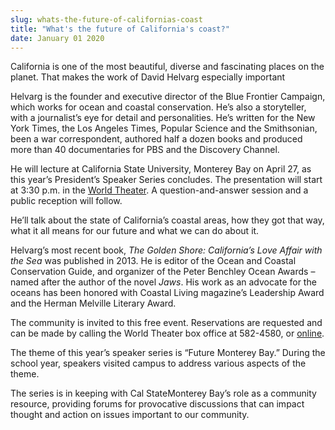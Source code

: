 ```yaml
---
slug: whats-the-future-of-californias-coast
title: "What's the future of California's coast?"
date: January 01 2020
---
```


 
<p>
  California is one of the most beautiful, diverse and fascinating places on the
  planet. That makes the work of David Helvarg especially important
</p>
<p>
  Helvarg is the founder and executive director of the Blue Frontier Campaign,
  which works for ocean and coastal conservation. He’s also a storyteller, with
  a journalist’s eye for detail and personalities. He’s written for the New York
  Times, the Los Angeles Times, Popular Science and the Smithsonian, been a war
  correspondent, authored half a dozen books and produced more than 40
  documentaries for PBS and the Discovery Channel.
</p>
<p>
  He will lecture at California State University, Monterey Bay on April 27, as
  this year’s President’s Speaker Series concludes. The presentation will start
  at 3:30 p.m. in the <a href="https://csumb.edu/maps">World Theater</a>. A
  question&#45;and&#45;answer session and a public reception will follow.
</p>
<p>
  He’ll talk about the state of California’s coastal areas, how they got that
  way, what it all means for our future and what we can do about it.
</p>
<p>
  Helvarg’s most recent book,
  <em>The Golden Shore: California’s Love Affair with the Sea</em> was published
  in 2013. He is editor of the Ocean and Coastal Conservation Guide, and
  organizer of the Peter Benchley Ocean Awards – named after the author of the
  novel <em>Jaws</em>. His work as an advocate for the oceans has been honored
  with Coastal Living magazine’s Leadership Award and the Herman Melville
  Literary Award.
</p>
<p>
  The community is invited to this free event. Reservations are requested and
  can be made by calling the World Theater box office at 582&#45;4580, or
  <a href="https://csumb.edu/rsvp">online</a>.
</p>
<p>
  The theme of this year’s speaker series is “Future Monterey Bay.” During the
  school year, speakers visited campus to address various aspects of the theme.
</p>
<p>
  The series is in keeping with Cal StateMonterey Bay’s role as a community
  resource, providing forums for provocative discussions that can impact thought
  and action on issues important to our community.
</p>
 
